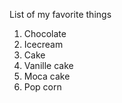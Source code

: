 List of my favorite things
1. Chocolate
2. Icecream
3. Cake
  1. Vanille cake
  2. Moca cake
4. Pop corn

